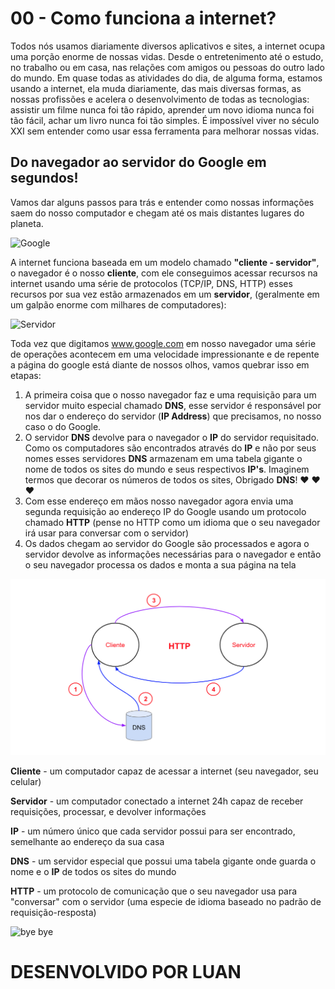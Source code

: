 # 00 - Como funciona a internet?

Todos nós usamos diariamente diversos aplicativos e sites, a internet ocupa uma porção enorme de nossas vidas. Desde o entretenimento até o estudo, no trabalho ou em casa, nas relações com amigos ou pessoas do outro lado do mundo. Em quase todas as atividades do dia, de alguma forma, estamos usando a internet, ela muda diariamente, das mais diversas formas, as nossas profissões e acelera o desenvolvimento de todas as tecnologias: assistir um filme nunca foi tão rápido, aprender um novo idioma nunca foi tão fácil, achar um livro nunca foi tão simples. É impossível viver no século XXI sem entender como usar essa ferramenta para melhorar nossas vidas.

## Do navegador ao servidor do Google em segundos!

Vamos dar alguns passos para trás e entender como nossas informações saem do nosso computador e chegam até os mais distantes lugares do planeta.

![Google](https://media.giphy.com/media/xQaeWyINrUXOE/giphy.gif)

A internet funciona baseada em um modelo chamado **"cliente - servidor"**, o navegador é o nosso **cliente**, com ele conseguimos acessar recursos na internet usando uma série de protocolos \(TCP/IP, DNS, HTTP\) esses recursos por sua vez estão armazenados em um **servidor**, \(geralmente em um galpão enorme com milhares de computadores\):

![Servidor](https://gcn.com/-/media/GIG/GCN/Redesign/Articles/Oct-2012/googledatacenter.png)

Toda vez que digitamos www.google.com em nosso navegador uma série de operações acontecem em uma velocidade impressionante e de repente a página do google está diante de nossos olhos, vamos quebrar isso em etapas:

1. A primeira coisa que o nosso navegador faz e uma requisição para um servidor muito especial chamado **DNS**, esse servidor é responsável por nos dar o endereço do servidor \(**IP Address**\) que precisamos, no nosso caso o do Google.
2. O servidor **DNS** devolve para o navegador o **IP** do servidor requisitado. Como os computadores são encontrados através do **IP** e não por seus nomes esses servidores **DNS** armazenam em uma tabela gigante o nome de todos os sites do mundo e seus respectivos **IP's**. Imaginem termos que decorar os números de todos os sites, Obrigado **DNS**! ❤️ ❤️ ❤️
3. Com esse endereço em mãos nosso navegador agora envia uma segunda requisição ao endereço IP do Google usando um protocolo chamado **HTTP** \(pense no HTTP como um idioma que o seu navegador irá usar para conversar com o servidor\)
4. Os dados chegam ao servidor do Google são processados e agora o servidor devolve as informações necessárias para o navegador e então o seu navegador processa os dados e monta a sua página na tela

![Servidor/Cliente](https://github.com/VaiNaWeb/gitbook-assets/raw/master/modulo-1/images/server-client.png)

**Cliente** - um computador capaz de acessar a internet \(seu navegador, seu celular\)

**Servidor** - um computador conectado a internet 24h capaz de receber requisições, processar, e devolver informações

**IP** - um número único que cada servidor possui para ser encontrado, semelhante ao endereço da sua casa

**DNS** - um servidor especial que possui uma tabela gigante onde guarda o nome e o **IP** de todos os sites do mundo

**HTTP** - um protocolo de comunicação que o seu navegador usa para "conversar" com o servidor \(uma especie de idioma baseado no padrão de requisição-resposta\)

![bye bye](https://media.giphy.com/media/42D3CxaINsAFemFuId/giphy.gif)

# DESENVOLVIDO POR LUAN

